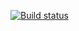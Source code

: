 [![Build status](https://ci.appveyor.com/api/projects/status/t6lobmd0ra4cf6ci?svg=true)](https://ci.appveyor.com/project/AntonGusev111/barmenu)

